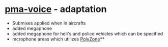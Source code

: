 # [pma-voice](https://github.com/AvarianKnight/pma-voice) - adaptation

- Submixes applied when in aircrafts
- added megaphone
- added megaphone for heli's and police vehicles which can be specified
- mcrophone areas which utilizes [PolyZone](https://github.com/mkafrin/PolyZone)**

